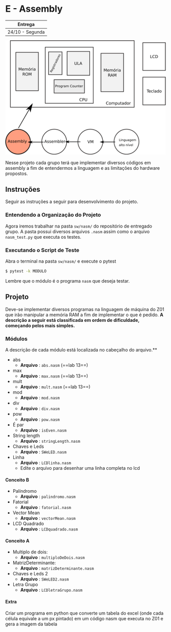 # E - Assembly

| Entrega      |
|--------------|
| 24/10 - Segunda |

![Assembly](figs/F-Assembly/sistema-assembly.svg)

Nesse projeto cada grupo terá que implementar diversos códigos em assembly a fim de entendermos a linguagem e as limitações do hardware propostos.

## Instruções 

Seguir as instruções a seguir para desenvolvimento do projeto.

### Entendendo a Organização do Projeto

Agora iremos trabalhar na pasta `sw/nasm/` do repositório de entregado grupo. A pasta possui diversos arquivos `.nasm` assim como o arquivo `nasm_test.py` que executa os testes.

### Executando o Script de Teste 

Abra o terminal na pasta `sw/nasm/` e execute o pytest

```bash
$ pytest -k MODULO
```

Lembre que o módulo é o programa `nasm` que deseja testar.

## Projeto

Deve-se implementar diversos programas na linguagem de máquina do Z01 que irão manipular a memória RAM a fim de implementar o que é pedido. **A descrição a seguir está classificada em ordem de dificuldade, começando pelos mais simples.**

### Módulos 

A descrição de cada módulo está localizada no cabeçalho do arquivo.**
 
- abs
    - **Arquivo**   : `abs.nasm` (==lab 13==)
- max
    - **Arquivo**   : `max.nasm` (==lab 13==)
- mult
    - **Arquivo**   : `mult.nasm` (==lab 13==)
- mod
    - **Arquivo**   : `mod.nasm`
- div
    - **Arquivo**   : `div.nasm` 
- pow
    - **Arquivo**   : `pow.nasm`
- É par 
    - **Arquivo** : `isEven.nasm`
- String length 
    - **Arquivo** : `stringLength.nasm`
- Chaves e Leds 
    - **Arquivo** : `SWeLED.nasm`
- Linha
    - **Arquivo**   : `LCDlinha.nasm`
    - Edite o arquivo para desenhar uma linha completa no lcd

#### Conceito B

- Palíndromo 
    - **Arquivo** : `palindromo.nasm`
- Fatorial
    - **Arquivo**   : `fatorial.nasm`    
- Vector Mean
    - **Arquivo** : `vectorMean.nasm`
- LCD Quadrado
    - **Arquivo**   : `LCDquadrado.nasm`
    
#### Conceito A

- Multiplo de dois:
    - **Arquivo** : `multiploDeDois.nasm`
- MatrizDeterminante:
    - **Arquivo** : `matrizDeterminante.nasm`
- Chaves e Leds 2
    - **Arquivo** : `SWeLED2.nasm`
- Letra Grupo
    - **Arquivo**   : `LCDletraGrupo.nasm`

#### Extra

Criar um programa em python que converte um tabela do excel (onde cada célula equivale a um px pintado) em um código nasm que executa no Z01 e gera a imagem da tabela

